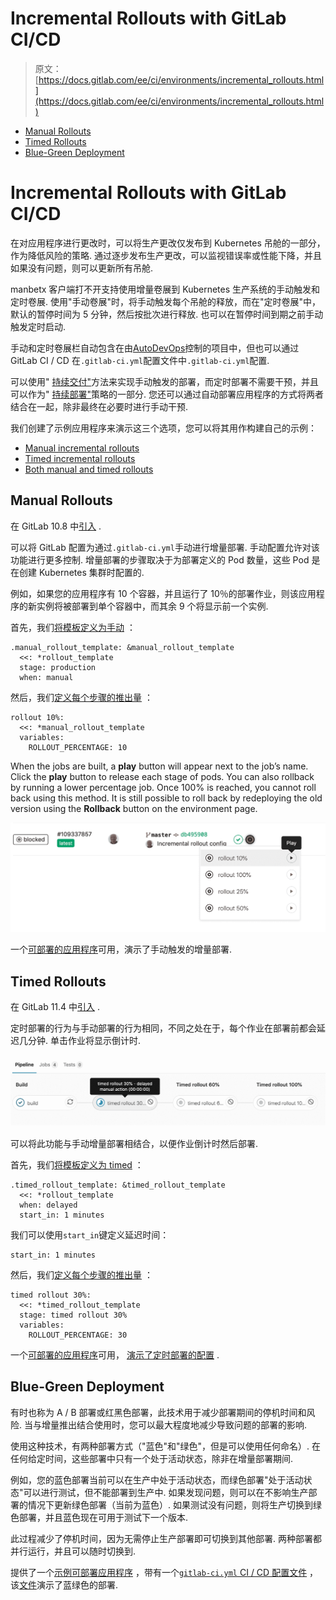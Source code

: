 # Incremental Rollouts with GitLab CI/CD

> 原文：[https://docs.gitlab.com/ee/ci/environments/incremental_rollouts.html](https://docs.gitlab.com/ee/ci/environments/incremental_rollouts.html)

*   [Manual Rollouts](#manual-rollouts)
*   [Timed Rollouts](#timed-rollouts)
*   [Blue-Green Deployment](#blue-green-deployment)

# Incremental Rollouts with GitLab CI/CD[](#incremental-rollouts-with-gitlab-cicd "Permalink")

在对应用程序进行更改时，可以将生产更改仅发布到 Kubernetes 吊舱的一部分，作为降低风险的策略. 通过逐步发布生产更改，可以监视错误率或性能下降，并且如果没有问题，则可以更新所有吊舱.

manbetx 客户端打不开支持使用增量卷展到 Kubernetes 生产系统的手动触发和定时卷展. 使用"手动卷展"时，将手动触发每个吊舱的释放，而在"定时卷展"中，默认的暂停时间为 5 分钟，然后按批次进行释放. 也可以在暂停时间到期之前手动触发定时启动.

手动和定时卷展栏自动包含在由[AutoDevOps](../../topics/autodevops/index.html)控制的项目中，但也可以通过 GitLab CI / CD 在`.gitlab-ci.yml`配置文件中`.gitlab-ci.yml`配置.

可以使用" [持续交付"](../introduction/index.html#continuous-delivery)方法来实现手动触发的部署，而定时部署不需要干预，并且可以作为" [持续部署"](../introduction/index.html#continuous-deployment)策略的一部分. 您还可以通过自动部署应用程序的方式将两者结合在一起，除非最终在必要时进行手动干预.

我们创建了示例应用程序来演示这三个选项，您可以将其用作构建自己的示例：

*   [Manual incremental rollouts](https://gitlab.com/gl-release/incremental-rollout-example/blob/master/.gitlab-ci.yml)
*   [Timed incremental rollouts](https://gitlab.com/gl-release/timed-rollout-example/blob/master/.gitlab-ci.yml)
*   [Both manual and timed rollouts](https://gitlab.com/gl-release/incremental-timed-rollout-example/blob/master/.gitlab-ci.yml)

## Manual Rollouts[](#manual-rollouts "Permalink")

在 GitLab 10.8 中[引入](https://gitlab.com/gitlab-org/gitlab/-/issues/5415) .

可以将 GitLab 配置为通过`.gitlab-ci.yml`手动进行增量部署. 手动配置允许对该功能进行更多控制. 增量部署的步骤取决于为部署定义的 Pod 数量，这些 Pod 是在创建 Kubernetes 集群时配置的.

例如，如果您的应用程序有 10 个容器，并且运行了 10％的部署作业，则该应用程序的新实例将被部署到单个容器中，而其余 9 个将显示前一个实例.

首先，我们[将模板定义为手动](https://gitlab.com/gl-release/incremental-rollout-example/blob/master/.gitlab-ci.yml#L100-103) ：

```
.manual_rollout_template: &manual_rollout_template
  <<: *rollout_template
  stage: production
  when: manual 
```

然后，我们[定义每个步骤的推出量](https://gitlab.com/gl-release/incremental-rollout-example/blob/master/.gitlab-ci.yml#L152-155) ：

```
rollout 10%:
  <<: *manual_rollout_template
  variables:
    ROLLOUT_PERCENTAGE: 10 
```

When the jobs are built, a **play** button will appear next to the job’s name. Click the **play** button to release each stage of pods. You can also rollback by running a lower percentage job. Once 100% is reached, you cannot roll back using this method. It is still possible to roll back by redeploying the old version using the **Rollback** button on the environment page.

[![Play button](img/184e7323733c8aa9331e3fbef102e17c.png)](img/incremental_rollouts_play_v12_7.png)

一个[可部署的应用程序](https://gitlab.com/gl-release/incremental-rollout-example)可用，演示了手动触发的增量部署.

## Timed Rollouts[](#timed-rollouts "Permalink")

在 GitLab 11.4 中[引入](https://gitlab.com/gitlab-org/gitlab/-/issues/7545) .

定时部署的行为与手动部署的行为相同，不同之处在于，每个作业在部署前都会延迟几分钟. 单击作业将显示倒计时.

[![Timed rollout](img/261e6c6422bccbb978c24c0728f3a593.png)](img/timed_rollout_v12_7.png)

可以将此功能与手动增量部署相结合，以便作业倒计时然后部署.

首先，我们[将模板定义为 timed](https://gitlab.com/gl-release/timed-rollout-example/blob/master/.gitlab-ci.yml#L86-89) ：

```
.timed_rollout_template: &timed_rollout_template
  <<: *rollout_template
  when: delayed
  start_in: 1 minutes 
```

我们可以使用`start_in`键定义延迟时间：

```
start_in: 1 minutes 
```

然后，我们[定义每个步骤的推出量](https://gitlab.com/gl-release/timed-rollout-example/blob/master/.gitlab-ci.yml#L97-101) ：

```
timed rollout 30%:
  <<: *timed_rollout_template
  stage: timed rollout 30%
  variables:
    ROLLOUT_PERCENTAGE: 30 
```

一个[可部署的应用程序](https://gitlab.com/gl-release/timed-rollout-example)可用， [演示了定时部署的配置](https://gitlab.com/gl-release/timed-rollout-example/blob/master/.gitlab-ci.yml#L86-95) .

## Blue-Green Deployment[](#blue-green-deployment "Permalink")

有时也称为 A / B 部署或红黑色部署，此技术用于减少部署期间的停机时间和风险. 当与增量推出结合使用时，您可以最大程度地减少导致问题的部署的影响.

使用这种技术，有两种部署方式（"蓝色"和"绿色"，但是可以使用任何命名）. 在任何给定时间，这些部署中只有一个处于活动状态，除非在增量部署期间.

例如，您的蓝色部署当前可以在生产中处于活动状态，而绿色部署"处于活动状态"可以进行测试，但不能部署到生产中. 如果发现问题，则可以在不影响生产部署的情况下更新绿色部署（当前为蓝色）. 如果测试没有问题，则将生产切换到绿色部署，并且蓝色现在可用于测试下一个版本.

此过程减少了停机时间，因为无需停止生产部署即可切换到其他部署. 两种部署都并行运行，并且可以随时切换到.

提供了一个[示例可部署应用程序](https://gitlab.com/gl-release/blue-green-example) ，带有一个[`gitlab-ci.yml` CI / CD 配置文件](https://gitlab.com/gl-release/blue-green-example/blob/master/.gitlab-ci.yml) ，该[文件](https://gitlab.com/gl-release/blue-green-example/blob/master/.gitlab-ci.yml)演示了蓝绿色的部署.